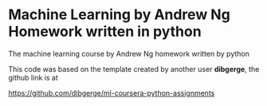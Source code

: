 # Machine Learning by Andrew Ng Homework written in python
The machine learning course by Andrew Ng homework written by python

This code was based on the template created by another user **dibgerge**, the github link is at

https://github.com/dibgerge/ml-coursera-python-assignments
